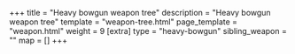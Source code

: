 +++
title = "Heavy bowgun weapon tree"
description = "Heavy bowgun weapon tree"
template = "weapon-tree.html"
page_template = "weapon.html"
weight = 9
[extra]
type = "heavy-bowgun"
sibling_weapon = ""
map = []
+++
